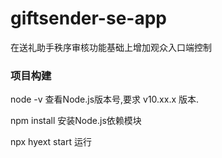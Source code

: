 # giftsender-se-app

在送礼助手秩序审核功能基础上增加观众入口端控制

### 项目构建

node -v 查看Node.js版本号,要求 v10.xx.x 版本.

npm install 安装Node.js依赖模块

npx hyext start 运行
